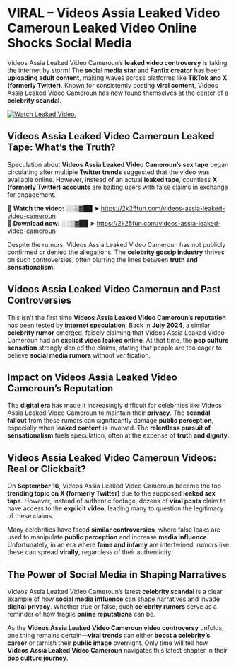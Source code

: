 # VIRAL – Videos Assia Leaked Video Cameroun Leaked Video Online Shocks Social Media 

Videos Assia Leaked Video Cameroun’s **leaked video controversy** is taking the internet by storm! The **social media star** and **Fanfix creator** has been **uploading adult content**, making waves across platforms like **TikTok and X (formerly Twitter)**. Known for consistently posting **viral content**, Videos Assia Leaked Video Cameroun has now found themselves at the center of a **celebrity scandal**.  

[![Watch Leaked Video.](https://miro.medium.com/v2/resize:fit:828/format:webp/1*cilzJN44JGOrTw9NJCrNHA.gif "Watch Leaked Video")](https://2k25fun.com/videos-assia-leaked-video-cameroun)

## **Videos Assia Leaked Video Cameroun Leaked Tape: What’s the Truth?**  
Speculation about **Videos Assia Leaked Video Cameroun’s sex tape** began circulating after multiple **Twitter trends** suggested that the video was available online. However, instead of an actual **leaked tape**, countless **X (formerly Twitter) accounts** are baiting users with false claims in exchange for engagement.  

🔹 **Watch the video:** ░░▒▓██ ➤ https://2k25fun.com/videos-assia-leaked-video-cameroun  
🔹 **Download now:** ░░▒▓██ ➤ https://2k25fun.com/videos-assia-leaked-video-cameroun  

Despite the rumors, Videos Assia Leaked Video Cameroun has not publicly confirmed or denied the allegations. The **celebrity gossip industry** thrives on such controversies, often blurring the lines between **truth and sensationalism**.  

## **Videos Assia Leaked Video Cameroun and Past Controversies**  
This isn’t the first time **Videos Assia Leaked Video Cameroun’s reputation** has been tested by **internet speculation**. Back in **July 2024**, a similar **celebrity rumor** emerged, falsely claiming that Videos Assia Leaked Video Cameroun had an **explicit video leaked online**. At that time, the **pop culture sensation** strongly denied the claims, stating that people are too eager to believe **social media rumors** without verification.  

## **Impact on Videos Assia Leaked Video Cameroun’s Reputation**  
The **digital era** has made it increasingly difficult for celebrities like Videos Assia Leaked Video Cameroun to maintain their **privacy**. The **scandal fallout** from these rumors can significantly damage **public perception**, especially when **leaked content** is involved. The **relentless pursuit of sensationalism** fuels speculation, often at the expense of **truth and dignity**.  

## **Videos Assia Leaked Video Cameroun Videos: Real or Clickbait?**  
On **September 16**, Videos Assia Leaked Video Cameroun became the top **trending topic on X (formerly Twitter)** due to the supposed **leaked sex tape**. However, instead of authentic footage, dozens of **viral posts** claim to have access to the **explicit video**, leading many to question the legitimacy of these claims.  

Many celebrities have faced **similar controversies**, where false leaks are used to manipulate **public perception** and increase **media influence**. Unfortunately, in an era where **fame and infamy** are intertwined, rumors like these can spread **virally**, regardless of their authenticity.  

## **The Power of Social Media in Shaping Narratives**  
Videos Assia Leaked Video Cameroun’s latest **celebrity scandal** is a clear example of how **social media influence** can shape narratives and invade **digital privacy**. Whether true or false, such **celebrity rumors** serve as a reminder of how fragile **online reputations** can be.  

As the **Videos Assia Leaked Video Cameroun video controversy** unfolds, one thing remains certain—**viral trends** can either **boost a celebrity’s career** or tarnish their **public image** overnight. Only time will tell how **Videos Assia Leaked Video Cameroun** navigates this latest chapter in their **pop culture journey**. 
